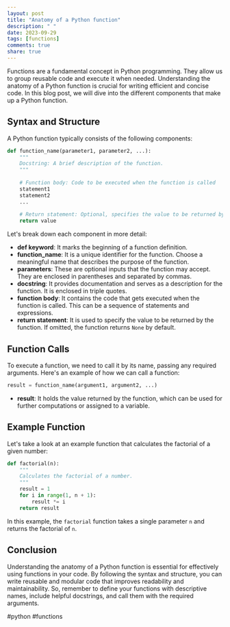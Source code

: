 ```yaml
---
layout: post
title: "Anatomy of a Python function"
description: " "
date: 2023-09-29
tags: [functions]
comments: true
share: true
---
```


Functions are a fundamental concept in Python programming. They allow us to group reusable code and execute it when needed. Understanding the anatomy of a Python function is crucial for writing efficient and concise code. In this blog post, we will dive into the different components that make up a Python function.

## Syntax and Structure ##

A Python function typically consists of the following components:

```python
def function_name(parameter1, parameter2, ...):
    """
    Docstring: A brief description of the function.
    """
    
    # Function body: Code to be executed when the function is called
    statement1
    statement2
    ...
    
    # Return statement: Optional, specifies the value to be returned by the function
    return value
```

Let's break down each component in more detail:

- **def keyword**: It marks the beginning of a function definition.
- **function_name**: It is a unique identifier for the function. Choose a meaningful name that describes the purpose of the function.
- **parameters**: These are optional inputs that the function may accept. They are enclosed in parentheses and separated by commas.
- **docstring**: It provides documentation and serves as a description for the function. It is enclosed in triple quotes.
- **function body**: It contains the code that gets executed when the function is called. This can be a sequence of statements and expressions.
- **return statement**: It is used to specify the value to be returned by the function. If omitted, the function returns `None` by default.

## Function Calls ##

To execute a function, we need to call it by its name, passing any required arguments. Here's an example of how we can call a function:

```python
result = function_name(argument1, argument2, ...)
```

- **result**: It holds the value returned by the function, which can be used for further computations or assigned to a variable.

## Example Function ##

Let's take a look at an example function that calculates the factorial of a given number:

```python
def factorial(n):
    """
    Calculates the factorial of a number.
    """
    result = 1
    for i in range(1, n + 1):
        result *= i
    return result
```

In this example, the `factorial` function takes a single parameter `n` and returns the factorial of `n`.

## Conclusion ##

Understanding the anatomy of a Python function is essential for effectively using functions in your code. By following the syntax and structure, you can write reusable and modular code that improves readability and maintainability. So, remember to define your functions with descriptive names, include helpful docstrings, and call them with the required arguments.

#python #functions
